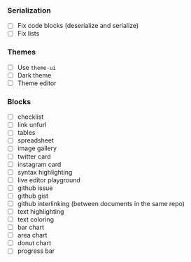 ### Serialization

- [ ] Fix code blocks (deserialize and serialize)
- [ ] Fix lists

### Themes

- [ ] Use `theme-ui`
- [ ] Dark theme
- [ ] Theme editor

### Blocks

- [ ] checklist
- [ ] link unfurl
- [ ] tables
- [ ] spreadsheet
- [ ] image gallery
- [ ] twitter card
- [ ] instagram card
- [ ] syntax highlighting
- [ ] live editor playground
- [ ] github issue
- [ ] github gist
- [ ] github interlinking (between documents in the same repo)
- [ ] text highlighting
- [ ] text coloring
- [ ] bar chart
- [ ] area chart
- [ ] donut chart
- [ ] progress bar
